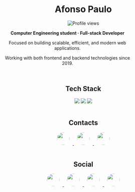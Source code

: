 <h1 align="center">Afonso Paulo</h1>

<p align="center">
  <img src="https://komarev.com/ghpvc/?username=afpaulo&color=yellow" alt="Profile views" />
</p>

<div align="center" style="width: 80%; max-width: 500px;">
  <p><strong>Computer Engineering student · Full-stack Developer</strong></p>
  <p>Focused on building scalable, efficient, and modern web applications.</p>
  <p>Working with both frontend and backend technologies since 2019.</p>
</div>

<br />

<div align="center">
  <h2><strong>Tech Stack</strong></h2>
  <img src="https://skillicons.dev/icons?i=html,css,javascript,typescript,react,nextjs,tailwind" />
  <img src="https://skillicons.dev/icons?i=nodejs,express,fastify,postgres,python,mysql,mongodb" />
  <img src="https://skillicons.dev/icons?i=git,github,vscode,figma" />
</div>

<br />

<div align="center">
  <h2><strong>Contacts</strong></h2>

  <a href="mailto:afpaulo203@gmail.com" target="_blank" title="Gmail">
    <img src="https://raw.githubusercontent.com/danielcranney/readme-generator/main/public/icons/socials/gmail.svg" width="40" height="40" style="border-radius: 50%; margin: 0 10px;" />
  </a>
  <a href="https://www.linkedin.com/in/afpaulo-45875016a" target="_blank" title="LinkedIn">
    <img src="https://raw.githubusercontent.com/danielcranney/readme-generator/main/public/icons/socials/linkedin.svg" width="40" height="40" style="border-radius: 50%; margin: 0 10px;" />
  </a>
  <a href="https://dev.to/afpaulo" target="_blank" title="Dev.to">
    <img src="https://raw.githubusercontent.com/danielcranney/readme-generator/main/public/icons/socials/devdotto.svg" width="40" height="40" style="border-radius: 50%; margin: 0 10px;" />
  </a>
</div>

<br />

<div align="center">
  <h2><strong>Social</strong></h2>

  <a href="https://instagram.com/afonsopaulo.official" target="_blank" title="Instagram">
    <img src="https://raw.githubusercontent.com/danielcranney/readme-generator/main/public/icons/socials/instagram.svg" width="40" height="40" style="border-radius: 50%; margin: 0 10px;" />
  </a>
  <a href="https://facebook.com/afonsopaulo.official" target="_blank" title="Facebook">
    <img src="https://raw.githubusercontent.com/danielcranney/readme-generator/main/public/icons/socials/facebook.svg" width="40" height="40" style="border-radius: 50%; margin: 0 10px;" />
  </a>
  <a href="https://www.twitch.tv/afpaulo" target="_blank" title="Twitch">
    <img src="https://raw.githubusercontent.com/danielcranney/readme-generator/main/public/icons/socials/twitch.svg" width="40" height="40" style="border-radius: 50%; margin: 0 10px;" />
  </a>
  <a href="https://discord.gg/wagxzStdcR" target="_blank" title="Discord">
    <img src="https://raw.githubusercontent.com/danielcranney/readme-generator/main/public/icons/socials/discord.svg" width="40" height="40" style="border-radius: 50%; margin: 0 10px;" />
  </a>
</div>